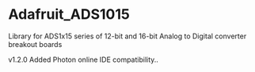 Adafruit_ADS1015
================
Library for ADS1x15 series of 12-bit and 16-bit Analog to Digital converter breakout boards

v1.2.0 Added Photon online IDE compatibility..
